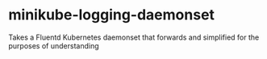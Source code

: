 # minikube-logging-daemonset
Takes a Fluentd Kubernetes daemonset that forwards and simplified for the purposes of understanding
